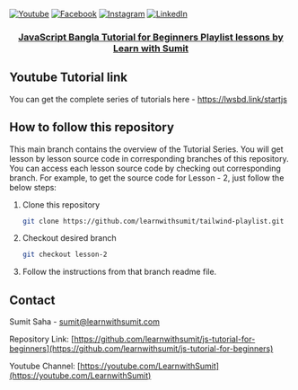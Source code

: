 [![Youtube][youtube-shield]][youtube-url]
[![Facebook][facebook-shield]][facebook-url]
[![Instagram][instagram-shield]][instagram-url]
[![LinkedIn][linkedin-shield]][linkedin-url]

<p align="center">
  <h3 align="center"><a href="https://github.com/learnwithsumit/tailwind-playlist">JavaScript Bangla Tutorial for Beginners Playlist lessons by Learn with Sumit</a></h3>

## Youtube Tutorial link

You can get the complete series of tutorials here - https://lwsbd.link/startjs

## How to follow this repository

This main branch contains the overview of the Tutorial Series. You will get lesson by lesson source code in corresponding branches of this repository. You can access each lesson source code by checking out corresponding branch. For example, to get the source code for Lesson - 2, just follow the below steps:

1. Clone this repository
    ```sh
    git clone https://github.com/learnwithsumit/tailwind-playlist.git
    ```
2. Checkout desired branch
    ```sh
    git checkout lesson-2
    ```
3. Follow the instructions from that branch readme file.

<!-- CONTACT -->

## Contact

Sumit Saha - [sumit@learnwithsumit.com](mailto:sumit@learnwithsumit.com)

Repository Link: [https://github.com/learnwithsumit/js-tutorial-for-beginners](https://github.com/learnwithsumit/js-tutorial-for-beginners)

Youtube Channel: [https://youtube.com/LearnwithSumit](https://youtube.com/LearnwithSumit)

<!-- MARKDOWN LINKS & IMAGES -->

[youtube-shield]: https://img.shields.io/badge/-Youtube-black.svg?style=flat-square&logo=youtube&color=555&logoColor=white
[youtube-url]: https://youtube.com/LearnwithSumit
[facebook-shield]: https://img.shields.io/badge/-Facebook-black.svg?style=flat-square&logo=facebook&color=555&logoColor=white
[facebook-url]: https://facebook.com/letslearnwithsumit
[instagram-shield]: https://img.shields.io/badge/-Instagram-black.svg?style=flat-square&logo=instagram&color=555&logoColor=white
[instagram-url]: https://instagram.com/learnwithsumit
[linkedin-shield]: https://img.shields.io/badge/-LinkedIn-black.svg?style=flat-square&logo=linkedin&colorB=555
[linkedin-url]: https://linkedin.com/company/learnwithsumit
